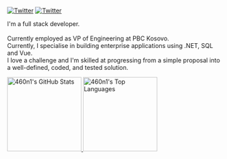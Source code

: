 [![Twitter](https://img.shields.io/badge/-LinkedIn-006BAD?style=flat-square&logo=linkedin&logoColor=white)](https://www.linkedin.com/in/460n1/)
[![Twitter](https://img.shields.io/badge/-Facebook-006BAD?style=flat-square&logo=RSS&logoColor=white)](https://fb.com/460N1)

I'm a full stack developer.<br/><br/>Currently employed as VP of Engineering at PBC Kosovo.<br/>
Currently, I specialise in building enterprise applications using .NET, SQL and Vue.<br/>
I love a challenge and I'm skilled at progressing from a simple proposal into a well-defined, coded, and tested solution.


<a href="https://github.com/460n1">
    <img height="173em" src="https://github-readme-stats.vercel.app/api?username=460n1&show_icons=true&theme=github_dark" alt="460n1's GitHub Stats"/>
    <img height="173em" src="https://github-readme-stats.vercel.app/api/top-langs/?username=460n1&theme=github_dark&layout=compact" alt="460n1's Top Languages"/>
</a>
